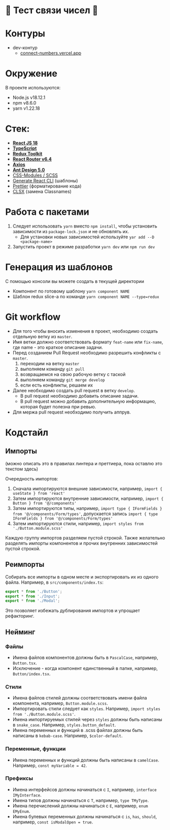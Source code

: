 # 🧪 Тест связи чисел 🧪

# Контуры

- dev-контур
  - [connect-numbers.vercel.app](connect-numbers.vercel.app)

# Окружение

В проекте используются:

- Node.js v18.12.1
- npm v8.6.0
- yarn v1.22.18

# Стек:

- **[React JS 18](https://reactjs.org)**
- **[TypeScript](https://www.typescriptlang.org)**
- **[Redux Toolkit](https://redux-toolkit.js.org)**
- **[React Router v6.4](https://reactrouter.com)**
- **[Axios](https://axios-http.com)**
- **[Ant Design 5.0](https://ant.design)**
- [CSS-Modules / SCSS](https://sass-lang.com)
- [Generate React CLI](https://github.com/arminbro/generate-react-cli) (шаблоны)
- [Prettier](https://prettier.io) (форматирование кода)
- [CLSX](https://github.com/lukeed/clsx) (замена Classnames)

# Работа с пакетами

1. Следует использовать `yarn` вместо `npm install`, чтобы установить зависимости из `package-lock.json` и не обновлять их.
   - Для установки новых зависимостей используйте `yar add --D <package-name>`
2. Запустить проект в режиме разработки `yarn dev` или `npm run dev`

# Генерация из шаблонов

С помощью консоли вы можете создать в текущей директории

- Компонент по готовому шаблону `yarn component NAME`
- Шаблон redux slice-a по команде `yarn component NAME --type=redux`

# Git workflow

- Для того чтобы вносить изменения в проект, необходимо создать отдельную ветку из `master`.
- Имя ветки должно соответствовать формату `feat-name` или `fix-name`, где name - это краткое описание задачи.
- Перед созданием Pull Request необходимо разрешить конфликты с `master`.
  1. переходим на ветку `master`
  2. выполняем команду `git pull`
  3. возвращаемся на свою рабочую ветку с таской
  4. выполняем команду `git merge develop`
  5. если есть конфликты, решаем их
- Далее необходимо создать pull request в ветку `develop`.
  - В pull request необходимо добавить описание задачи.
  - В pull request можно добавить дополнительную информацию, которая будет полезна при ревью.
- Для мержа pull request необходимо получить аппрув.

# Кодстайл

## Импорты

(можно описать это в правилах линтера и преттиера, пока оставлю это текстом здесь)

Очередность импортов:

1. Сначала импортируются внешние зависимости, например, `import { useState } from 'react'`
2. Затем импортируются внутренние зависимости, например, `import { Button } from '@/components'`
3. Затем импортируются типы, например, `import type { IFormFields } from '@/components/Form/types'`, допускается запись `import { type IFormFields } from '@/components/Form/types'`
4. Затем импортируются стили, например, `import styles from './Button.module.scss'`

Каждую группу импортов разделяем пустой строкой.
Также желательно разделять импорты компонентов и прочих внутренних зависимостей пустой строкой.

## Реимпорты

Собирать все импорты в одном месте и экспортировать их из одного файла. Например, в `src/components/index.ts`:

```typescript
export * from './Button';
export * from './Input';
export * from './Modal';
```

Это позволяет избежать дублирования импортов и упрощает рефакторинг.

## Нейминг

### Файлы

- Имена файлов компонентов должны быть в `PascalCase`, например, `Button.tsx`.
- Исключение - когда компонент единственный в папке, например, `Button/index.tsx`.

### Стили

- Имена файлов стилей должны соответствовать имени файла компонента, например, `Button.module.scss`.
- Импортировать стили следует как `styles`. Например, `import styles from './Button.module.scss'`.
- Имена импортируемых стилей через `styles` должны быть написаны в `snake_case`. Например, `styles.button_default`.
- Имена переменных и функций в .scss файлах должны быть написаны в `kebab-case`. Например, `$color-default`.

### Переменные, функции

- Имена переменных и функций должны быть написаны в `camelCase`. Например, `const myVariable = 42`.

### Префиксы

- Имена интерфейсов должны начинаться с `I`, например, `interface IMyInterface`.
- Имена типов должны начинаться с `T`, например, `type TMyType`.
- Имена перечислений должны начинаться с `E`, например, `enum EMyEnum`.
- Имена булевых переменных должны начинаться с `is`, `has`, `should`, например, `const isModalOpen = true`.
